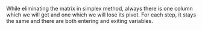 While eliminating the matrix in simplex method, always there is one column which we will get and one which we will lose its pivot. For each step, it stays the same and there are both entering and exiting variables.